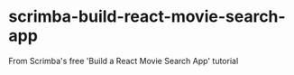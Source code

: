 # scrimba-build-react-movie-search-app
From Scrimba's free 'Build a React Movie Search App' tutorial
